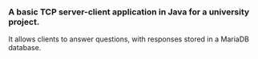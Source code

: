 ### A basic TCP server-client application in Java for a university project.
It allows clients to answer questions, with responses stored in a MariaDB database.
